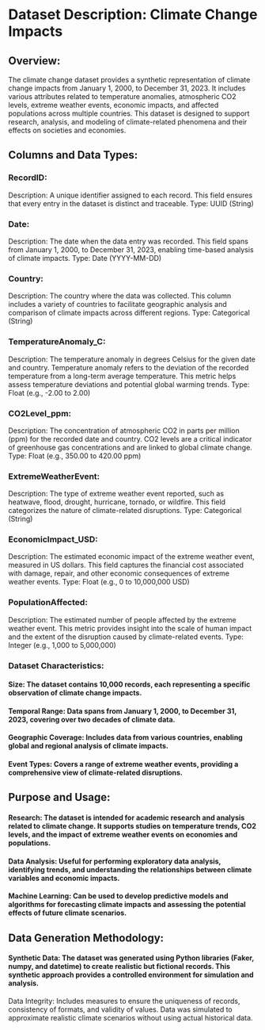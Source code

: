 # Dataset Description: Climate Change Impacts
## Overview:

The climate change dataset provides a synthetic representation of climate change impacts from January 1, 2000, to December 31, 2023. It includes various attributes related to temperature anomalies, atmospheric CO2 levels, extreme weather events, economic impacts, and affected populations across multiple countries. This dataset is designed to support research, analysis, and modeling of climate-related phenomena and their effects on societies and economies.

## Columns and Data Types:

### RecordID:

Description: A unique identifier assigned to each record. This field ensures that every entry in the dataset is distinct and traceable.
Type: UUID (String)
### Date:

Description: The date when the data entry was recorded. This field spans from January 1, 2000, to December 31, 2023, enabling time-based analysis of climate impacts.
Type: Date (YYYY-MM-DD)
### Country:

Description: The country where the data was collected. This column includes a variety of countries to facilitate geographic analysis and comparison of climate impacts across different regions.
Type: Categorical (String)
### TemperatureAnomaly_C:

Description: The temperature anomaly in degrees Celsius for the given date and country. Temperature anomaly refers to the deviation of the recorded temperature from a long-term average temperature. This metric helps assess temperature deviations and potential global warming trends.
Type: Float (e.g., -2.00 to 2.00)
### CO2Level_ppm:

Description: The concentration of atmospheric CO2 in parts per million (ppm) for the recorded date and country. CO2 levels are a critical indicator of greenhouse gas concentrations and are linked to global climate change.
Type: Float (e.g., 350.00 to 420.00 ppm)
### ExtremeWeatherEvent:

Description: The type of extreme weather event reported, such as heatwave, flood, drought, hurricane, tornado, or wildfire. This field categorizes the nature of climate-related disruptions.
Type: Categorical (String)
### EconomicImpact_USD:

Description: The estimated economic impact of the extreme weather event, measured in US dollars. This field captures the financial cost associated with damage, repair, and other economic consequences of extreme weather events.
Type: Float (e.g., 0 to 10,000,000 USD)
### PopulationAffected:

Description: The estimated number of people affected by the extreme weather event. This metric provides insight into the scale of human impact and the extent of the disruption caused by climate-related events.
Type: Integer (e.g., 1,000 to 5,000,000)
### Dataset Characteristics:

#### Size: The dataset contains 10,000 records, each representing a specific observation of climate change impacts.
#### Temporal Range: Data spans from January 1, 2000, to December 31, 2023, covering over two decades of climate data.
#### Geographic Coverage: Includes data from various countries, enabling global and regional analysis of climate impacts.
#### Event Types: Covers a range of extreme weather events, providing a comprehensive view of climate-related disruptions.
## Purpose and Usage:

#### Research: The dataset is intended for academic research and analysis related to climate change. It supports studies on temperature trends, CO2 levels, and the impact of extreme weather events on economies and populations.
#### Data Analysis: Useful for performing exploratory data analysis, identifying trends, and understanding the relationships between climate variables and economic impacts.
####  Machine Learning: Can be used to develop predictive models and algorithms for forecasting climate impacts and assessing the potential effects of future climate scenarios.
## Data Generation Methodology:

#### Synthetic Data: The dataset was generated using Python libraries (Faker, numpy, and datetime) to create realistic but fictional records. This synthetic approach provides a controlled environment for simulation and analysis.
Data Integrity: Includes measures to ensure the uniqueness of records, consistency of formats, and validity of values. Data was simulated to approximate realistic climate scenarios without using actual historical data.
